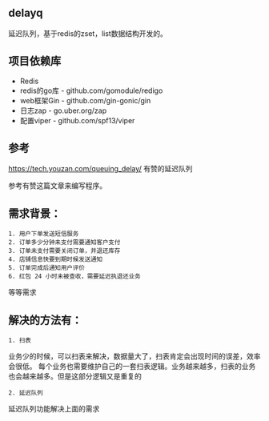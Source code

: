 ## delayq
延迟队列，基于redis的zset，list数据结构开发的。

## 项目依赖库
- Redis
- redis的go库 - github.com/gomodule/redigo
- web框架Gin - github.com/gin-gonic/gin
- 日志zap - go.uber.org/zap
- 配置viper - github.com/spf13/viper

## 参考
https://tech.youzan.com/queuing_delay/  有赞的延迟队列

参考有赞这篇文章来编写程序。

## 需求背景：

	1. 用户下单发送短信服务
	2. 订单多少分钟未支付需要通知客户支付
	3. 订单未支付需要关闭订单，并退还库存
	4. 店铺信息快要到期时候发送通知
	5. 订单完成后通知用户评价
	6. 红包 24 小时未被查收，需要延迟执退还业务

等等需求

## 解决的方法有：

	1. 扫表
业务少的时候，可以扫表来解决，数据量大了，扫表肯定会出现时间的误差，效率会很低。
每个业务也需要维护自己的一套扫表逻辑。业务越来越多，扫表的业务也会越来越多。但是这部分逻辑又是重复的

	2. 延迟队列
延迟队列功能解决上面的需求


